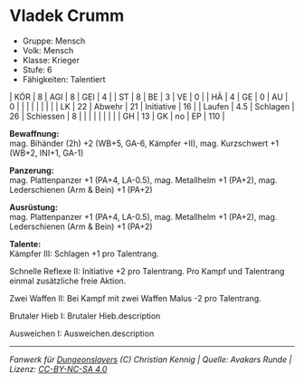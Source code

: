 # Vladek Crumm  
- Gruppe: Mensch  
- Volk: Mensch  
- Klasse: Krieger  
- Stufe: 6  
- Fähigkeiten: Talentiert  


| KÖR    | 8   | AGI      | 8  | GEI        | 4   |
| ST     | 8   | BE       | 3  | VE         | 0   |
| HÄ     | 4   | GE       | 0  | AU         | 0   |
|        |     |          |    |            |     |
| LK     | 22  | Abwehr   | 21 | Initiative | 16  |
| Laufen | 4.5 | Schlagen | 26 | Schiessen  | 8   |
|        |     |          |    |            |     |
| GH     | 13  | GK       | no | EP         | 110 |


**Bewaffnung:**  
mag. Bihänder (2h) +2 (WB+5, GA-6, Kämpfer +II), mag. Kurzschwert +1 (WB+2, INI+1, GA-1)

**Panzerung:**  
mag. Plattenpanzer +1 (PA+4, LA-0.5), mag. Metallhelm +1 (PA+2), mag. Lederschienen (Arm & Bein) +1 (PA+2)

**Ausrüstung:**  
mag. Plattenpanzer +1 (PA+4, LA-0.5), mag. Metallhelm +1 (PA+2), mag. Lederschienen (Arm & Bein) +1 (PA+2)

**Talente:**  
Kämpfer III: Schlagen +1 pro Talentrang.

Schnelle Reflexe II: Initiative +2 pro Talentrang. Pro Kampf und Talentrang einmal zusätzliche freie Aktion.

Zwei Waffen II: Bei Kampf mit zwei Waffen Malus -2 pro Talentrang.

Brutaler Hieb I: Brutaler Hieb.description

Ausweichen I: Ausweichen.description





___
*Fanwerk für [Dungeonslayers](https://www.dungeonslayers.net/) (C) Christian Kennig | Quelle: Avakars Runde | Lizenz: [CC-BY-NC-SA 4.0](https://creativecommons.org/licenses/by-nc-sa/4.0/deed.de)*